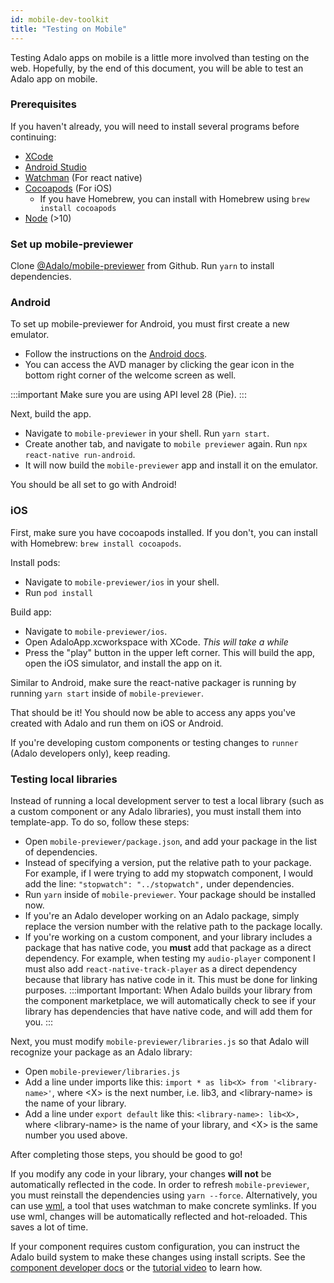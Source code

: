 ```yaml
---
id: mobile-dev-toolkit
title: "Testing on Mobile"
---
```


Testing Adalo apps on mobile is a little more involved than testing on the web. Hopefully, by the end of this document, you will be able to test an Adalo app on mobile.

### Prerequisites

If you haven't already, you will need to install several programs before continuing:

- [XCode](https://apps.apple.com/us/app/xcode/id497799835?mt=12)
- [Android Studio](https://developer.android.com/studio)
- [Watchman](https://facebook.github.io/watchman/docs/install#buildinstall) (For react native)
- [Cocoapods](https://cocoapods.org/) (For iOS)
  - If you have Homebrew, you can install with Homebrew using `brew install cocoapods`
- [Node](https://nodejs.org/en/) (>10)

### Set up mobile-previewer

Clone [@Adalo/mobile-previewer](https://github.com/AdaloHQ/mobile-previewer) from Github. Run `yarn` to install dependencies.

### Android

To set up mobile-previewer for Android, you must first create a new emulator.

- Follow the instructions on the [Android docs](https://developer.android.com/studio/run/managing-avds#createavd).
- You can access the AVD manager by clicking the gear icon in the bottom right corner of the welcome screen as well.

:::important
Make sure you are using API level 28 (Pie).
:::

Next, build the app.

- Navigate to `mobile-previewer` in your shell. Run `yarn start`.
- Create another tab, and navigate to `mobile previewer` again. Run `npx react-native run-android`.
- It will now build the `mobile-previewer` app and install it on the emulator.

You should be all set to go with Android!

### iOS

First, make sure you have cocoapods installed. If you don't, you can install with Homebrew: `brew install cocoapods`.

Install pods:

- Navigate to `mobile-previewer/ios` in your shell.
- Run `pod install`

Build app:

- Navigate to `mobile-previewer/ios`.
- Open AdaloApp.xcworkspace with XCode. _This will take a while_
- Press the "play" button in the upper left corner. This will build the app, open the iOS simulator, and install the app on it.

Similar to Android, make sure the react-native packager is running by running `yarn start` inside of `mobile-previewer`.

That should be it! You should now be able to access any apps you've created with Adalo and run them on iOS or Android.

If you're developing custom components or testing changes to `runner` (Adalo developers only), keep reading.

### Testing local libraries

Instead of running a local development server to test a local library (such as a custom component or any Adalo libraries), you must install them into template-app. To do so, follow these steps:

- Open `mobile-previewer/package.json`, and add your package in the list of dependencies.
- Instead of specifying a version, put the relative path to your package. For example, if I were trying to add my stopwatch component, I would add the line: `"stopwatch": "../stopwatch",` under dependencies.
- Run `yarn` inside of `mobile-previewer`. Your package should be installed now.
- If you're an Adalo developer working on an Adalo package, simply replace the version number with the relative path to the package locally.
- If you're working on a custom component, and your library includes a package that has native code, you **must** add that package as a direct dependency. For example, when testing my `audio-player` component I must also add `react-native-track-player` as a direct dependency because that library has native code in it. This must be done for linking purposes.
  :::important
  Important: When Adalo builds your library from the component marketplace, we will automatically check to see if your library has dependencies that have native code, and will add them for you.
  :::

Next, you must modify `mobile-previewer/libraries.js` so that Adalo will recognize your package as an Adalo library:

- Open `mobile-previewer/libraries.js`
- Add a line under imports like this: `import * as lib<X> from '<library-name>'`, where <X\> is the next number, i.e. lib3, and <library-name\> is the name of your library.
- Add a line under `export default` like this: `<library-name>: lib<X>,` where <library-name\> is the name of your library, and <X\> is the same number you used above.

After completing those steps, you should be good to go!

If you modify any code in your library, your changes **will not** be automatically reflected in the code. In order to refresh `mobile-previewer`, you must reinstall the dependencies using `yarn --force`.
Alternatively, you can use [wml](https://github.com/wix/wml), a tool that uses watchman to make concrete symlinks. If you use wml, changes will be automatically reflected and hot-reloaded. This saves a lot of time.

If your component requires custom configuration, you can instruct the Adalo build system to make these changes using install scripts. See the [component developer docs](marketplace/getting-started.md) or the [tutorial video](https://youtu.be/6VAdoYKaNgc) to learn how.
